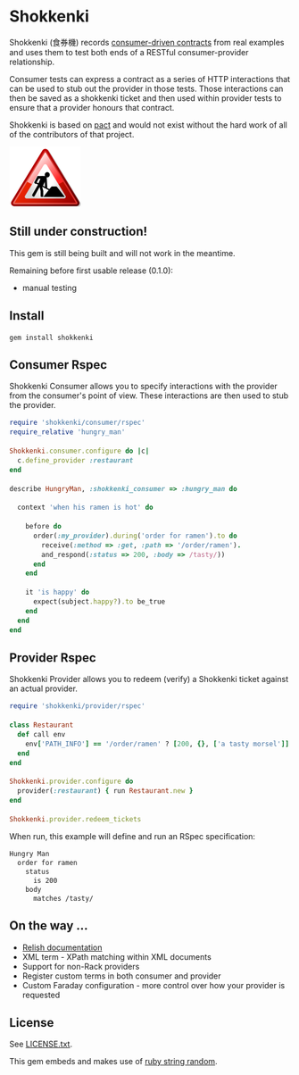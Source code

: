 # Shokkenki

Shokkenki (食券機) records [consumer-driven contracts](http://martinfowler.com/articles/consumerDrivenContracts.html) from real examples and uses them to test both ends of a RESTful consumer-provider relationship.

Consumer tests can express a contract as a series of HTTP interactions that can be used to stub out the provider in those tests. Those interactions can then be saved as a shokkenki ticket and then used within provider tests to ensure that a provider honours that contract.

Shokkenki is based on [pact](https://github.com/uglyog/pact) and would not exist without the hard work of all of the contributors of that project.

![Under construction](/Under_contruction_icon-red.svg.png "Under construction")

## Still under construction!

This gem is still being built and will not work in the meantime.

Remaining before first usable release (0.1.0):

- manual testing

## Install

    gem install shokkenki

## Consumer Rspec

Shokkenki Consumer allows you to specify interactions with the provider from the consumer's point of view. These interactions are then used to stub the provider.

```ruby
require 'shokkenki/consumer/rspec'
require_relative 'hungry_man'

Shokkenki.consumer.configure do |c|
  c.define_provider :restaurant
end

describe HungryMan, :shokkenki_consumer => :hungry_man do

  context 'when his ramen is hot' do

    before do
      order(:my_provider).during('order for ramen').to do
        receive(:method => :get, :path => '/order/ramen').
        and_respond(:status => 200, :body => /tasty/))
      end
    end

    it 'is happy' do
      expect(subject.happy?).to be_true
    end
  end
end
```

## Provider Rspec

Shokkenki Provider allows you to redeem (verify) a Shokkenki ticket against an actual provider.

```ruby
require 'shokkenki/provider/rspec'

class Restaurant
  def call env
    env['PATH_INFO'] == '/order/ramen' ? [200, {}, ['a tasty morsel']] : raise('Unsupported path')
  end
end

Shokkenki.provider.configure do
  provider(:restaurant) { run Restaurant.new }
end

Shokkenki.provider.redeem_tickets
```

When run, this example will define and run an RSpec specification:

```
Hungry Man
  order for ramen
    status
      is 200
    body
      matches /tasty/
```

## On the way ...

  - [Relish documentation](https://www.relishapp.com/shokkenki)
  - XML term - XPath matching within XML documents
  - Support for non-Rack providers
  - Register custom terms in both consumer and provider
  - Custom Faraday configuration - more control over how your provider is requested

## License

See [LICENSE.txt](LICENSE.txt).

This gem embeds and makes use of [ruby string random](https://github.com/repeatedly/ruby-string-random).


